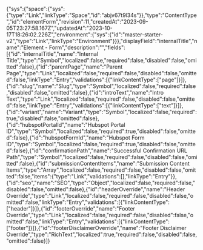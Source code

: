 {"sys":{"space":{"sys":{"type":"Link","linkType":"Space","id":"abjv67t9l34s"}},"type":"ContentType","id":"elementForm","revision":11,"createdAt":"2023-09-05T23:27:58.167Z","updatedAt":"2023-10-17T18:26:02.226Z","environment":{"sys":{"id":"master-starter-v2","type":"Link","linkType":"Environment"}}},"displayField":"internalTitle","name":"Element - Form","description":"","fields":[{"id":"internalTitle","name":"Internal Title","type":"Symbol","localized":false,"required":false,"disabled":false,"omitted":false},{"id":"parentPage","name":"Parent Page","type":"Link","localized":false,"required":false,"disabled":false,"omitted":false,"linkType":"Entry","validations":[{"linkContentType":["page"]}]},{"id":"slug","name":"Slug","type":"Symbol","localized":false,"required":false,"disabled":false,"omitted":false},{"id":"introText","name":"Intro Text","type":"Link","localized":false,"required":false,"disabled":false,"omitted":false,"linkType":"Entry","validations":[{"linkContentType":["text"]}]},{"id":"variant","name":"Variant","type":"Symbol","localized":false,"required":true,"disabled":false,"omitted":false},{"id":"hubspotPortalId","name":"Hubspot Portal ID","type":"Symbol","localized":false,"required":true,"disabled":false,"omitted":false},{"id":"hubspotFormId","name":"Hubspot Form ID","type":"Symbol","localized":false,"required":true,"disabled":false,"omitted":false},{"id":"confirmationPath","name":"Successful Confirmation URL Path","type":"Symbol","localized":false,"required":false,"disabled":false,"omitted":false},{"id":"submissionContentItems","name":"Submission Content Items","type":"Array","localized":false,"required":false,"disabled":false,"omitted":false,"items":{"type":"Link","validations":[],"linkType":"Entry"}},{"id":"seo","name":"SEO","type":"Object","localized":false,"required":false,"disabled":false,"omitted":false},{"id":"headerOverride","name":"Header Override","type":"Link","localized":false,"required":false,"disabled":false,"omitted":false,"linkType":"Entry","validations":[{"linkContentType":["header"]}]},{"id":"footerOverride","name":"Footer Override","type":"Link","localized":false,"required":false,"disabled":false,"omitted":false,"linkType":"Entry","validations":[{"linkContentType":["footer"]}]},{"id":"footerDisclaimerOverride","name":"Footer Disclaimer Override","type":"RichText","localized":true,"required":false,"disabled":false,"omitted":false}]}